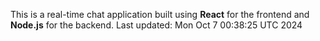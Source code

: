 This is a real-time chat application built using **React** for the frontend and **Node.js** for the backend.
Last updated: Mon Oct  7 00:38:25 UTC 2024
